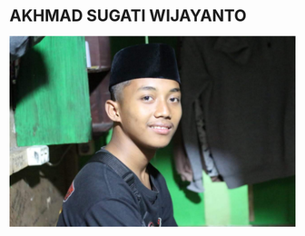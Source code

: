 <!DOCTYPE html>
<html lang="en">
<head>
  <meta charset="UTF-8" />
  <meta name="viewport" content="width=device-width, initial-scale=1.0" />
</head>
<body>
  <h1>AKHMAD SUGATI WIJAYANTO</h1>
  <img src="JAYA (5).jpg" alt="Foto Akhmad" />
</body>
</html>
